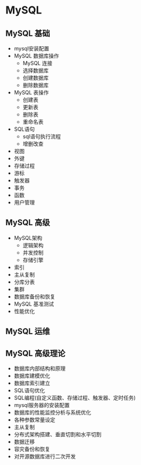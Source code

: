 # MySQL
## MySQL 基础
- mysql安装配置
- MySQL 数据库操作
    - MySQL 连接
    - 选择数据库
    - 创建数据库
    - 删除数据库
- MySQL 表操作
    - 创建表
    - 更新表
    - 删除表
    - 重命名表
- SQL语句
    - sql语句执行流程
    - 增删改查
- 视图
- 外键
- 存储过程
- 游标
- 触发器
- 事务
- 函数
- 用户管理
## MySQL 高级
- MySQL架构
    - 逻辑架构
    - 并发控制
    - 存储引擎
- 索引
- 主从复制
- 分库分表
- 集群
- 数据库备份和恢复
- MySQL 基准测试
- 性能优化
## MySQL 运维

##  MySQL 高级理论
-   数据库内部结构和原理
-   数据库建模优化
-   数据库索引建立
-   SQL语句优化
-   SQL编程(自定义函数、存储过程、触发器、定时任务)
-   mysql服务器的安装配置
-   数据库的性能监控分析与系统优化
-   各种参数常量设定
-   主从复制
-   分布式架构搭建、垂直切割和水平切割
-   数据迁移
-   容灾备份和恢复
-   对开源数据库进行二次开发

